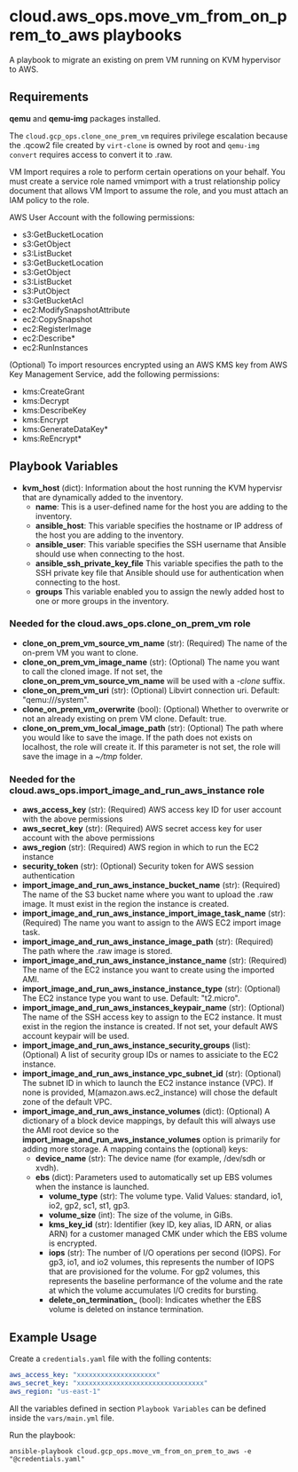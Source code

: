 # cloud.aws_ops.move_vm_from_on_prem_to_aws playbooks

A playbook to migrate an existing on prem VM running on KVM hypervisor to AWS.

## Requirements

**qemu** and **qemu-img** packages installed.

The ``cloud.gcp_ops.clone_one_prem_vm`` requires privilege escalation because the .qcow2 file created by ``virt-clone`` is owned by root and ``qemu-img convert`` requires access to convert it to .raw.

VM Import requires a role to perform certain operations on your behalf. You must create a service role named vmimport with a trust relationship policy document that allows VM Import to assume the role, and you must attach an IAM policy to the role.

AWS User Account with the following permissions:
* s3:GetBucketLocation
* s3:GetObject
* s3:ListBucket
* s3:GetBucketLocation
* s3:GetObject
* s3:ListBucket
* s3:PutObject
* s3:GetBucketAcl
* ec2:ModifySnapshotAttribute
* ec2:CopySnapshot
* ec2:RegisterImage
* ec2:Describe*
* ec2:RunInstances

(Optional) To import resources encrypted using an AWS KMS key from AWS Key Management Service, add the following permissions:
* kms:CreateGrant
* kms:Decrypt
* kms:DescribeKey
* kms:Encrypt
* kms:GenerateDataKey*
* kms:ReEncrypt*

## Playbook Variables

* **kvm_host** (dict): Information about the host running the KVM hypervisr that are dynamically added to the inventory.
    * **name**: This is a user-defined name for the host you are adding to the inventory.
    * **ansible_host**: This variable specifies the hostname or IP address of the host you are adding to the inventory.
    * **ansible_user**: This variable specifies the SSH username that Ansible should use when connecting to the host.
    * **ansible_ssh_private_key_file** This variable specifies the path to the SSH private key file that Ansible should use for authentication when connecting to the host.
    * **groups** This variable enabled you to assign the newly added host to one or more groups in the inventory.

### Needed for the cloud.aws_ops.clone_on_prem_vm role

* **clone_on_prem_vm_source_vm_name** (str): (Required) The name of the on-prem VM you want to clone.
* **clone_on_prem_vm_image_name** (str): (Optional) The name you want to call the cloned image. If not set, the **clone_on_prem_vm_source_vm_name** will be used with a _-clone_ suffix.
* **clone_on_prem_vm_uri** (str): (Optional) Libvirt connection uri. Default: "qemu:///system".
* **clone_on_prem_vm_overwrite** (bool): (Optional) Whether to overwrite or not an already existing on prem VM clone. Default: true.
* **clone_on_prem_vm_local_image_path** (str): (Optional) The path where you would like to save the image. If the path does not exists on localhost, the role will create it. If this parameter is not set, the role will save the image in a _~/tmp_ folder.

### Needed for the cloud.aws_ops.import_image_and_run_aws_instance role

* **aws_access_key** (str): (Required) AWS access key ID for user account with the above permissions
* **aws_secret_key** (str): (Required) AWS secret access key for user account with the above permissions
* **aws_region** (str): (Required) AWS region in which to run the EC2 instance
* **security_token** (str): (Optional) Security token for AWS session authentication
* **import_image_and_run_aws_instance_bucket_name** (str): (Required) The name of the S3 bucket name where you want to upload the .raw image. It must exist in the region the instance is created.
* **import_image_and_run_aws_instance_import_image_task_name** (str): (Required) The  name you want to assign to the AWS EC2 import image task.
* **import_image_and_run_aws_instance_image_path** (str): (Required) The path where the .raw image is stored.
* **import_image_and_run_aws_instance_instance_name** (str): (Required) The name of the EC2 instance you want to create using the imported AMI.
* **import_image_and_run_aws_instance_instance_type** (str): (Optional) The EC2 instance type you want to use. Default: "t2.micro".
* **import_image_and_run_aws_instances_keypair_name** (str): (Optional) The name of the SSH access key to assign to the EC2 instance. It must exist in the region the instance is created. If not set, your default AWS account keypair will be used.
* **import_image_and_run_aws_instance_security_groups** (list): (Optional) A list of security group IDs or names to assiciate to the EC2 instance.
* **import_image_and_run_aws_instance_vpc_subnet_id** (str): (Optional) The subnet ID in which to launch the EC2 instance instance (VPC). If none is provided, M(amazon.aws.ec2_instance) will chose the default zone of the default VPC.
* **import_image_and_run_aws_instance_volumes** (dict): (Optional) A dictionary of a block device mappings, by default this will always use the AMI root device so the **import_image_and_run_aws_instance_volumes** option is primarily for adding more storage. A mapping contains the (optional) keys:
    * **device_name** (str): The device name (for example, /dev/sdh or xvdh).
    * **ebs** (dict): Parameters used to automatically set up EBS volumes when the instance is launched.
        * **volume_type** (str): The volume type. Valid Values: standard, io1, io2, gp2, sc1, st1, gp3.
        * **volume_size** (int): The size of the volume, in GiBs.
        * **kms_key_id** (str): Identifier (key ID, key alias, ID ARN, or alias ARN) for a customer managed CMK under which the EBS volume is encrypted.
        * **iops** (str): The number of I/O operations per second (IOPS). For gp3, io1, and io2 volumes, this represents the number of IOPS that are provisioned for the volume. For gp2 volumes, this represents the baseline performance of the volume and the rate at which the volume accumulates I/O credits for bursting.
        * **delete_on_termination_** (bool): Indicates whether the EBS volume is deleted on instance termination.

## Example Usage

Create a `credentials.yaml` file with the folling contents:

```yaml
aws_access_key: "xxxxxxxxxxxxxxxxxxxx"
aws_secret_key: "xxxxxxxxxxxxxxxxxxxxxxxxxxxxxxxx"
aws_region: "us-east-1"
```

All the variables defined in section ``Playbook Variables`` can be defined inside the ``vars/main.yml`` file.

Run the playbook:

```shell
ansible-playbook cloud.gcp_ops.move_vm_from_on_prem_to_aws -e "@credentials.yaml"
```
